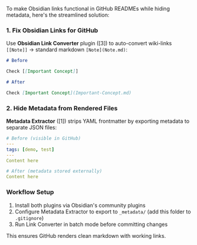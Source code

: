 To make Obsidian links functional in GitHub READMEs while hiding metadata, here's the streamlined solution:

### 1. **Fix Obsidian Links for GitHub**

Use **Obsidian Link Converter** plugin ([3]) to auto-convert wiki-links `[[Note]]` → standard markdown `[Note](Note.md)`:

```markdown
# Before

Check [[Important Concept]]

# After

Check [Important Concept](Important-Concept.md)
```

### 2. **Hide Metadata from Rendered Files**

**Metadata Extractor** ([1]) strips YAML frontmatter by exporting metadata to separate JSON files:

```yaml
# Before (visible in GitHub)
---
tags: [demo, test]
---
Content here

# After (metadata stored externally)
Content here
```

### Workflow Setup

1. Install both plugins via Obsidian's community plugins
2. Configure Metadata Extractor to export to `_metadata/` (add this folder to `.gitignore`)
3. Run Link Converter in batch mode before committing changes

This ensures GitHub renders clean markdown with working links.
